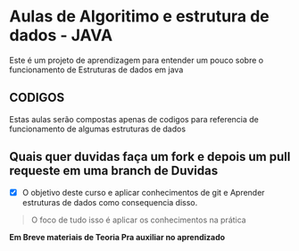 # Aulas de Algoritimo e estrutura de dados - JAVA

Este é um projeto de aprendizagem para entender um pouco sobre o funcionamento de Estruturas de dados em java

## CODIGOS

Estas aulas serão compostas apenas de codigos para referencia de funcionamento de algumas estruturas de dados

## Quais quer duvidas faça um fork e depois um pull requeste em uma branch de Duvidas

- [x] O objetivo deste curso e aplicar conhecimentos de git e Aprender estruturas de dados como consequencia disso.

> O foco de tudo isso é aplicar os conhecimentos na prática

**Em Breve materiais de Teoria Pra auxiliar no aprendizado**
